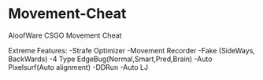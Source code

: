 # Movement-Cheat
AloofWare CSGO Movement Cheat


Extreme Features:
-Strafe Optimizer
-Movement Recorder
-Fake (SideWays, BackWards)
-4 Type EdgeBug(Normal,Smart,Pred,Brain)
-Auto Pixelsurf(Auto alignment)
-DDRun
-Auto LJ
